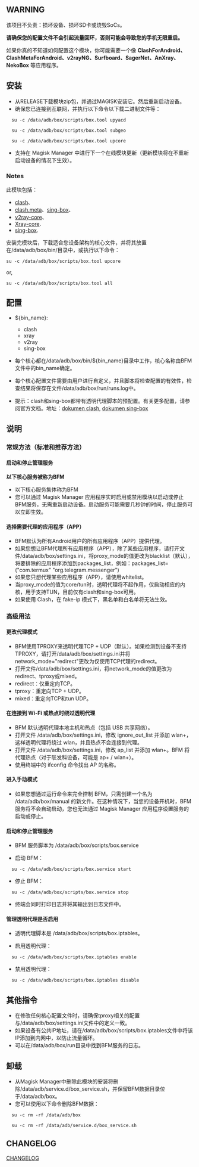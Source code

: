 ## WARNING
该项目不负责：损坏设备、损坏SD卡或烧毁SoCs。

**请确保您的配置文件不会引起流量回环，否则可能会导致您的手机无限重启。**

如果你真的不知道如何配置这个模块，你可能需要一个像 **ClashForAndroid、ClashMetaForAndroid、v2rayNG、Surfboard、SagerNet、AnXray、NekoBox** 等应用程序。

## 安装
- 从RELEASE下载模块zip包，并通过MAGISK安装它。然后重新启动设备。
- 确保您已连接到互联网，并执行以下命令以下载二进制文件等：
```shell
  su -c /data/adb/box/scripts/box.tool upyacd
```
```shell
  su -c /data/adb/box/scripts/box.tool subgeo
```
```shell
  su -c /data/adb/box/scripts/box.tool upcore
```

- 支持在 Magisk Manager 中进行下一个在线模块更新（更新模块将在不重新启动设备的情况下生效）。

### Notes
此模块包括：
 - [clash](https://github.com/Dreamacro/clash)、
 - [clash.meta](https://github.com/MetaCubeX/Clash.Meta)、[sing-box](https://github.com/SagerNet/sing-box)、
 - [v2ray-core](https://github.com/v2fly/v2ray-core)、
 - [Xray-core](https://github.com/XTLS/Xray-core).
 - [sing-box]().
  
安装完模块后，下载适合您设备架构的核心文件，并将其放置在/data/adb/box/bin/目录中，或执行以下命令：

```shell
su -c /data/adb/box/scripts/box.tool upcore
```

or,

```shell
su -c /data/adb/box/scripts/box.tool all
```

## 配置
- ${bin_name}:
  - clash
  - xray
  - v2ray
  - sing-box

- 每个核心都在/data/adb/box/bin/${bin_name}目录中工作，核心名称由BFM文件中的bin_name确定。
- 每个核心配置文件需要由用户进行自定义，并且脚本将检查配置的有效性，检查结果将保存在文件/data/adb/box/run/runs.log中。
- 提示：clash和sing-box都带有透明代理脚本的预配置。有关更多配置，请参阅官方文档。地址：[dokumen clash](https://github.com/Dreamacro/clash/wiki/configuration), [dokumen sing-box](https://sing-box.sagernet.org/configuration/outbound/)

## 说明
### 常规方法（标准和推荐方法）
#### 启动和停止管理服务
**以下核心服务被称为BFM**
- 以下核心服务集体称为BFM
- 您可以通过 Magisk Manager 应用程序实时启用或禁用模块以启动或停止BFM服务，无需重新启动设备。启动服务可能需要几秒钟的时间，停止服务可以立即生效。

#### 选择需要代理的应用程序（APP）
- BFM默认为所有Android用户的所有应用程序（APP）提供代理。
- 如果您想让BFM代理所有应用程序（APP），除了某些应用程序，请打开文件/data/adb/box/settings.ini，将proxy_mode的值更改为blacklist（默认），将要排除的应用程序添加到packages_list，例如：packages_list=("com.termux" "org.telegram.messenger")
- 如果您只想代理某些应用程序（APP），请使用whitelist。
- 当proxy_mode的值为core/tun时，透明代理将不起作用，仅启动相应的内核，用于支持TUN，目前仅有clash和sing-box可用。
- 如果使用 Clash，在 fake-ip 模式下，黑名单和白名单将无法生效。

### 高级用法
#### 更改代理模式
- BFM使用TPROXY来透明代理TCP + UDP（默认）。如果检测到设备不支持TPROXY，请打开/data/adb/box/settings.ini并将network_mode="redirect"更改为仅使用TCP代理的redirect。
- 打开文件/data/adb/box/settings.ini，将network_mode的值更改为redirect、tproxy或mixed。
- redirect：仅重定向TCP。
- tproxy：重定向TCP + UDP。
- mixed：重定向TCP和tun UDP。

#### 在连接到 Wi-Fi 或热点时绕过透明代理
- BFM 默认透明代理本地主机和热点（包括 USB 共享网络）。
- 打开文件 /data/adb/box/settings.ini，修改 ignore_out_list 并添加 wlan+，这样透明代理将绕过 wlan，并且热点不会连接到代理。
- 打开文件 /data/adb/box/settings.ini，修改 ap_list 并添加 wlan+。BFM 将代理热点（对于联发科设备，可能是 ap+ / wlan+）。
- 使用终端中的 ifconfig 命令找出 AP 的名称。

#### 进入手动模式
- 如果您想通过运行命令来完全控制 BFM，只需创建一个名为 /data/adb/box/manual 的新文件。在这种情况下，当您的设备开机时，BFM 服务将不会自动启动，您也无法通过 Magisk Manager 应用程序设置服务的启动或停止。
#### 启动和停止管理服务
- BFM 服务脚本为 /data/adb/box/scripts/box.service

- 启动 BFM：
```shell
  su -c /data/adb/box/scripts/box.service start
```
- 停止 BFM：
```shell
  su -c /data/adb/box/scripts/box.service stop
```

- 终端会同时打印日志并将其输出到日志文件中。

#### 管理透明代理是否启用
- 透明代理脚本是 /data/adb/box/scripts/box.iptables。

- 启用透明代理：
```shell
  su -c /data/adb/box/scripts/box.iptables enable
```

- 禁用透明代理：
```shell
  su -c /data/adb/box/scripts/box.iptables disable
```

## 其他指令
- 在修改任何核心配置文件时，请确保tproxy相关的配置与/data/adb/box/settings.ini文件中的定义一致。
- 如果设备有公共IP地址，请在/data/adb/box/scripts/box.iptables文件中将该IP添加到内网中，以防止流量循环。
- 可以在/data/adb/box/run目录中找到BFM服务的日志。

## 卸载
- 从Magisk Manager中删除此模块的安装将删除/data/adb/service.d/box_service.sh，并保留BFM数据目录位于/data/adb/box。
- 您可以使用以下命令删除BFM数据：

```shell
  su -c rm -rf /data/adb/box
```
```shell
  su -c rm -rf /data/adb/service.d/box_service.sh
```

## CHANGELOG
[CHANGELOG](CHANGELOG.md)
